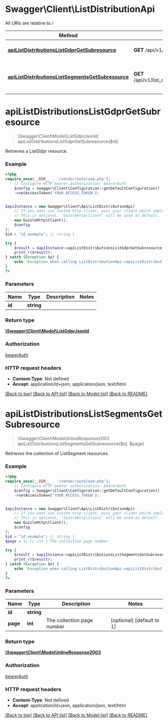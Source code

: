 # Swagger\Client\ListDistributionApi

All URIs are relative to */*

Method | HTTP request | Description
------------- | ------------- | -------------
[**apiListDistributionsListGdprGetSubresource**](ListDistributionApi.md#apilistdistributionslistgdprgetsubresource) | **GET** /api/v1/list_distributions/{id}/list_gdpr | Retrieves a ListGdpr resource.
[**apiListDistributionsListSegmentsGetSubresource**](ListDistributionApi.md#apilistdistributionslistsegmentsgetsubresource) | **GET** /api/v1/list_distributions/{id}/list_segments | Retrieves the collection of ListSegment resources.

# **apiListDistributionsListGdprGetSubresource**
> \Swagger\Client\Model\ListGdprJsonld apiListDistributionsListGdprGetSubresource($id)

Retrieves a ListGdpr resource.

### Example
```php
<?php
require_once(__DIR__ . '/vendor/autoload.php');
    // Configure HTTP bearer authorization: bearerAuth
    $config = Swagger\Client\Configuration::getDefaultConfiguration()
    ->setAccessToken('YOUR_ACCESS_TOKEN');


$apiInstance = new Swagger\Client\Api\ListDistributionApi(
    // If you want use custom http client, pass your client which implements `GuzzleHttp\ClientInterface`.
    // This is optional, `GuzzleHttp\Client` will be used as default.
    new GuzzleHttp\Client(),
    $config
);
$id = "id_example"; // string | 

try {
    $result = $apiInstance->apiListDistributionsListGdprGetSubresource($id);
    print_r($result);
} catch (Exception $e) {
    echo 'Exception when calling ListDistributionApi->apiListDistributionsListGdprGetSubresource: ', $e->getMessage(), PHP_EOL;
}
?>
```

### Parameters

Name | Type | Description  | Notes
------------- | ------------- | ------------- | -------------
 **id** | **string**|  |

### Return type

[**\Swagger\Client\Model\ListGdprJsonld**](../Model/ListGdprJsonld.md)

### Authorization

[bearerAuth](../../README.md#bearerAuth)

### HTTP request headers

 - **Content-Type**: Not defined
 - **Accept**: application/ld+json, application/json, text/html

[[Back to top]](#) [[Back to API list]](../../README.md#documentation-for-api-endpoints) [[Back to Model list]](../../README.md#documentation-for-models) [[Back to README]](../../README.md)

# **apiListDistributionsListSegmentsGetSubresource**
> \Swagger\Client\Model\InlineResponse2003 apiListDistributionsListSegmentsGetSubresource($id, $page)

Retrieves the collection of ListSegment resources.

### Example
```php
<?php
require_once(__DIR__ . '/vendor/autoload.php');
    // Configure HTTP bearer authorization: bearerAuth
    $config = Swagger\Client\Configuration::getDefaultConfiguration()
    ->setAccessToken('YOUR_ACCESS_TOKEN');


$apiInstance = new Swagger\Client\Api\ListDistributionApi(
    // If you want use custom http client, pass your client which implements `GuzzleHttp\ClientInterface`.
    // This is optional, `GuzzleHttp\Client` will be used as default.
    new GuzzleHttp\Client(),
    $config
);
$id = "id_example"; // string | 
$page = 1; // int | The collection page number

try {
    $result = $apiInstance->apiListDistributionsListSegmentsGetSubresource($id, $page);
    print_r($result);
} catch (Exception $e) {
    echo 'Exception when calling ListDistributionApi->apiListDistributionsListSegmentsGetSubresource: ', $e->getMessage(), PHP_EOL;
}
?>
```

### Parameters

Name | Type | Description  | Notes
------------- | ------------- | ------------- | -------------
 **id** | **string**|  |
 **page** | **int**| The collection page number | [optional] [default to 1]

### Return type

[**\Swagger\Client\Model\InlineResponse2003**](../Model/InlineResponse2003.md)

### Authorization

[bearerAuth](../../README.md#bearerAuth)

### HTTP request headers

 - **Content-Type**: Not defined
 - **Accept**: application/ld+json, application/json, text/html

[[Back to top]](#) [[Back to API list]](../../README.md#documentation-for-api-endpoints) [[Back to Model list]](../../README.md#documentation-for-models) [[Back to README]](../../README.md)

